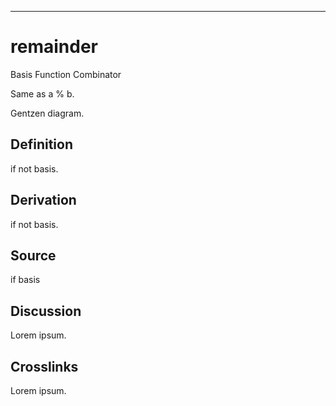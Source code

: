 ------------------------------------------------------------------------

# remainder

Basis Function Combinator

Same as a % b.

Gentzen diagram.

## Definition

if not basis.

## Derivation

if not basis.

## Source

if basis

## Discussion

Lorem ipsum.

## Crosslinks

Lorem ipsum.
